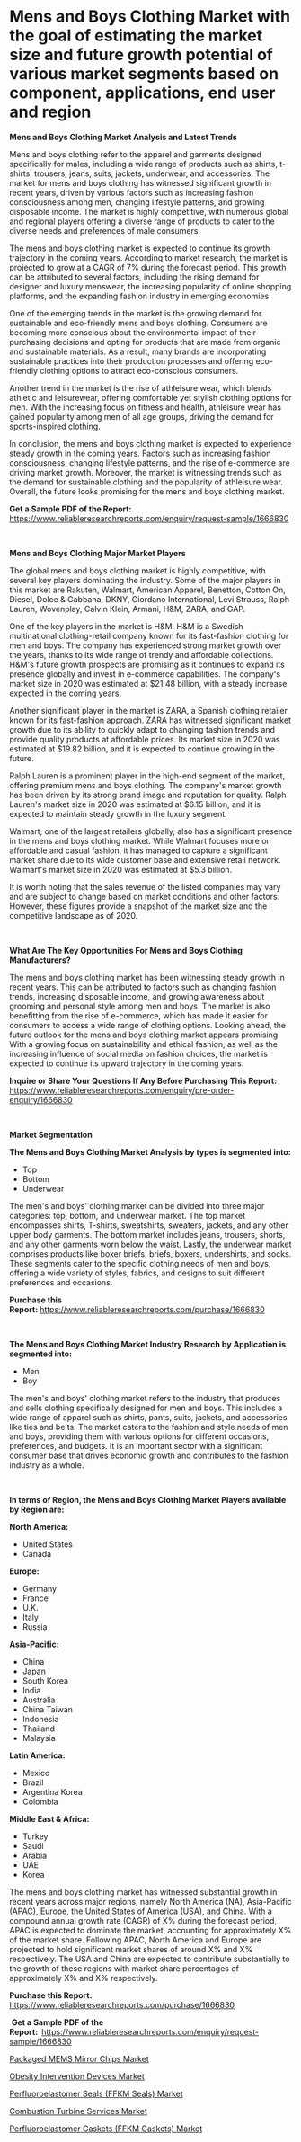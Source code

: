 <p><h1>Mens and Boys Clothing Market with the goal of estimating the market size and future growth potential of various market segments based on component, applications, end user and region</h1></p><p><strong>Mens and Boys Clothing Market Analysis and Latest Trends</strong></p>
<p><p>Mens and boys clothing refer to the apparel and garments designed specifically for males, including a wide range of products such as shirts, t-shirts, trousers, jeans, suits, jackets, underwear, and accessories. The market for mens and boys clothing has witnessed significant growth in recent years, driven by various factors such as increasing fashion consciousness among men, changing lifestyle patterns, and growing disposable income. The market is highly competitive, with numerous global and regional players offering a diverse range of products to cater to the diverse needs and preferences of male consumers.</p><p>The mens and boys clothing market is expected to continue its growth trajectory in the coming years. According to market research, the market is projected to grow at a CAGR of 7% during the forecast period. This growth can be attributed to several factors, including the rising demand for designer and luxury menswear, the increasing popularity of online shopping platforms, and the expanding fashion industry in emerging economies.</p><p>One of the emerging trends in the market is the growing demand for sustainable and eco-friendly mens and boys clothing. Consumers are becoming more conscious about the environmental impact of their purchasing decisions and opting for products that are made from organic and sustainable materials. As a result, many brands are incorporating sustainable practices into their production processes and offering eco-friendly clothing options to attract eco-conscious consumers.</p><p>Another trend in the market is the rise of athleisure wear, which blends athletic and leisurewear, offering comfortable yet stylish clothing options for men. With the increasing focus on fitness and health, athleisure wear has gained popularity among men of all age groups, driving the demand for sports-inspired clothing.</p><p>In conclusion, the mens and boys clothing market is expected to experience steady growth in the coming years. Factors such as increasing fashion consciousness, changing lifestyle patterns, and the rise of e-commerce are driving market growth. Moreover, the market is witnessing trends such as the demand for sustainable clothing and the popularity of athleisure wear. Overall, the future looks promising for the mens and boys clothing market.</p></p>
<p><strong>Get a Sample PDF of the Report:&nbsp;</strong> <a href="https://www.reliableresearchreports.com/enquiry/request-sample/1666830">https://www.reliableresearchreports.com/enquiry/request-sample/1666830</a></p>
<p>&nbsp;</p>
<p><strong>Mens and Boys Clothing Major Market Players</strong></p>
<p><p>The global mens and boys clothing market is highly competitive, with several key players dominating the industry. Some of the major players in this market are Rakuten, Walmart, American Apparel, Benetton, Cotton On, Diesel, Dolce & Gabbana, DKNY, Giordano International, Levi Strauss, Ralph Lauren, Wovenplay, Calvin Klein, Armani, H&M, ZARA, and GAP.</p><p>One of the key players in the market is H&M. H&M is a Swedish multinational clothing-retail company known for its fast-fashion clothing for men and boys. The company has experienced strong market growth over the years, thanks to its wide range of trendy and affordable collections. H&M's future growth prospects are promising as it continues to expand its presence globally and invest in e-commerce capabilities. The company's market size in 2020 was estimated at $21.48 billion, with a steady increase expected in the coming years.</p><p>Another significant player in the market is ZARA, a Spanish clothing retailer known for its fast-fashion approach. ZARA has witnessed significant market growth due to its ability to quickly adapt to changing fashion trends and provide quality products at affordable prices. Its market size in 2020 was estimated at $19.82 billion, and it is expected to continue growing in the future.</p><p>Ralph Lauren is a prominent player in the high-end segment of the market, offering premium mens and boys clothing. The company's market growth has been driven by its strong brand image and reputation for quality. Ralph Lauren's market size in 2020 was estimated at $6.15 billion, and it is expected to maintain steady growth in the luxury segment.</p><p>Walmart, one of the largest retailers globally, also has a significant presence in the mens and boys clothing market. While Walmart focuses more on affordable and casual fashion, it has managed to capture a significant market share due to its wide customer base and extensive retail network. Walmart's market size in 2020 was estimated at $5.3 billion.</p><p>It is worth noting that the sales revenue of the listed companies may vary and are subject to change based on market conditions and other factors. However, these figures provide a snapshot of the market size and the competitive landscape as of 2020.</p></p>
<p>&nbsp;</p>
<p><strong>What Are The Key Opportunities For Mens and Boys Clothing Manufacturers?</strong></p>
<p><p>The mens and boys clothing market has been witnessing steady growth in recent years. This can be attributed to factors such as changing fashion trends, increasing disposable income, and growing awareness about grooming and personal style among men and boys. The market is also benefitting from the rise of e-commerce, which has made it easier for consumers to access a wide range of clothing options. Looking ahead, the future outlook for the mens and boys clothing market appears promising. With a growing focus on sustainability and ethical fashion, as well as the increasing influence of social media on fashion choices, the market is expected to continue its upward trajectory in the coming years.</p></p>
<p><strong>Inquire or Share Your Questions If Any Before Purchasing This Report:</strong> <a href="https://www.reliableresearchreports.com/enquiry/pre-order-enquiry/1666830">https://www.reliableresearchreports.com/enquiry/pre-order-enquiry/1666830</a></p>
<p>&nbsp;</p>
<p><strong>Market Segmentation</strong></p>
<p><strong>The Mens and Boys Clothing Market Analysis by types is segmented into:</strong></p>
<p><ul><li>Top</li><li>Bottom</li><li>Underwear</li></ul></p>
<p><p>The men's and boys' clothing market can be divided into three major categories: top, bottom, and underwear market. The top market encompasses shirts, T-shirts, sweatshirts, sweaters, jackets, and any other upper body garments. The bottom market includes jeans, trousers, shorts, and any other garments worn below the waist. Lastly, the underwear market comprises products like boxer briefs, briefs, boxers, undershirts, and socks. These segments cater to the specific clothing needs of men and boys, offering a wide variety of styles, fabrics, and designs to suit different preferences and occasions.</p></p>
<p><strong>Purchase this Report:&nbsp;</strong><a href="https://www.reliableresearchreports.com/purchase/1666830">https://www.reliableresearchreports.com/purchase/1666830</a></p>
<p>&nbsp;</p>
<p><strong>The Mens and Boys Clothing Market Industry Research by Application is segmented into:</strong></p>
<p><ul><li>Men</li><li>Boy</li></ul></p>
<p><p>The men's and boys' clothing market refers to the industry that produces and sells clothing specifically designed for men and boys. This includes a wide range of apparel such as shirts, pants, suits, jackets, and accessories like ties and belts. The market caters to the fashion and style needs of men and boys, providing them with various options for different occasions, preferences, and budgets. It is an important sector with a significant consumer base that drives economic growth and contributes to the fashion industry as a whole.</p></p>
<p>&nbsp;</p>
<p><strong>In terms of Region, the Mens and Boys Clothing Market Players available by Region are:</strong></p>
<p>
    <p> <strong> North America: </strong>
        <ul>
            <li>United States</li>
            <li>Canada</li>
        </ul>
        </p> 
    <p> <strong> Europe: </strong>
        <ul>
            <li>Germany</li>
            <li>France</li>
            <li>U.K.</li>
            <li>Italy</li>
            <li>Russia</li>
        </ul>
        </p> 
    <p> <strong> Asia-Pacific: </strong>
        <ul>
            <li>China</li>
            <li>Japan</li>
            <li>South Korea</li>
            <li>India</li>
            <li>Australia</li>
            <li>China Taiwan</li>
            <li>Indonesia</li>
            <li>Thailand</li>
            <li>Malaysia</li>
        </ul>
        </p> 
    <p> <strong> Latin America: </strong>
        <ul>
            <li>Mexico</li>
            <li>Brazil</li>
            <li>Argentina Korea</li>
            <li>Colombia</li>
        </ul>
        </p> 
    <p> <strong> Middle East & Africa: </strong>
        <ul>
            <li>Turkey</li>
            <li>Saudi</li>
            <li>Arabia</li>
            <li>UAE</li>
            <li>Korea</li>
        </ul>
    </p>
    </p>
<p><p>The mens and boys clothing market has witnessed substantial growth in recent years across major regions, namely North America (NA), Asia-Pacific (APAC), Europe, the United States of America (USA), and China. With a compound annual growth rate (CAGR) of X% during the forecast period, APAC is expected to dominate the market, accounting for approximately X% of the market share. Following APAC, North America and Europe are projected to hold significant market shares of around X% and X% respectively. The USA and China are expected to contribute substantially to the growth of these regions with market share percentages of approximately X% and X% respectively.</p></p>
<p><strong>Purchase this Report: </strong><a href="https://www.reliableresearchreports.com/purchase/1666830">https://www.reliableresearchreports.com/purchase/1666830</a></p>
<p>&nbsp;<strong>Get a Sample PDF of the Report:&nbsp;&nbsp;</strong><a href="https://www.reliableresearchreports.com/enquiry/request-sample/1666830">https://www.reliableresearchreports.com/enquiry/request-sample/1666830</a></p>
<p><strong></strong></p>
<p><p><a href="https://medium.com/@emilywest91/packaged-mems-mirror-chips-market-outlook-industry-overview-and-forecast-2024-to-2031-9cd2ac92b40e">Packaged MEMS Mirror Chips Market</a></p><p><a href="https://github.com/eththg/Market-Research-Report-List-1/blob/main/obesity-intervention-devices-market.md">Obesity Intervention Devices Market</a></p><p><a href="https://medium.com/@emilywest91/perfluoroelastomer-seals-ffkm-seals-market-furnishes-information-on-market-share-market-trends-dee88dac918b">Perfluoroelastomer Seals (FFKM Seals) Market</a></p><p><a href="https://github.com/mcdonzamin/Market-Research-Report-List-1/blob/main/combustion-turbine-services-market.md">Combustion Turbine Services Market</a></p><p><a href="https://medium.com/@emilywest91/perfluoroelastomer-gaskets-ffkm-gaskets-market-outlook-industry-overview-and-forecast-2024-to-b0316aa3efb2">Perfluoroelastomer Gaskets (FFKM Gaskets) Market</a></p></p>